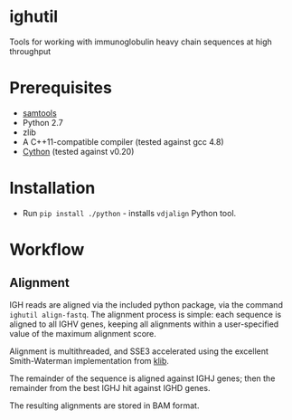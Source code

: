 # ighutil

Tools for working with immunoglobulin heavy chain sequences at high throughput

# Prerequisites

* [samtools](http://samtools.sourceforge.net/)
* Python 2.7
* zlib
* A C++11-compatible compiler (tested against gcc 4.8)
* [Cython](http://cython.org) (tested against v0.20)

# Installation

* Run `pip install ./python` - installs `vdjalign` Python tool.

# Workflow

## Alignment

IGH reads are aligned via the included python package, via the command `ighutil align-fastq`.
The alignment process is simple: each sequence is aligned to all IGHV genes, keeping all alignments within a user-specified value of the maximum alignment score.

Alignment is multithreaded, and SSE3 accelerated using the excellent Smith-Waterman implementation from [klib](https://github.com/attractivechaos/klib).

The remainder of the sequence is aligned against IGHJ genes; then the remainder from the best IGHJ hit against IGHD genes.

The resulting alignments are stored in BAM format.
